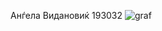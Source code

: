 Анѓела Видановиќ 193032
![graf](https://user-images.githubusercontent.com/82408738/171755925-28b3721c-c594-42aa-ae0f-22d328770607.png)
